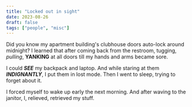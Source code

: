 ```yaml
---
title: "Locked out in sight"
date: 2023-08-26
draft: false
tags: ["people", "misc"]
---
```

Did you know my apartment building's clubhouse doors auto-lock around midnight? I learned that after coming back from the restroom, tugging, _pulling_, **YANKING** at all doors till my hands and arms became sore.

I could ***SEE*** my backpack and laptop. And while staring at them ***INDIGNANTLY***, I put them in lost mode. Then I went to sleep, trying to forget about it.

I forced myself to wake up early the next morning. And after waving to the janitor, I, relieved, retrieved my stuff.